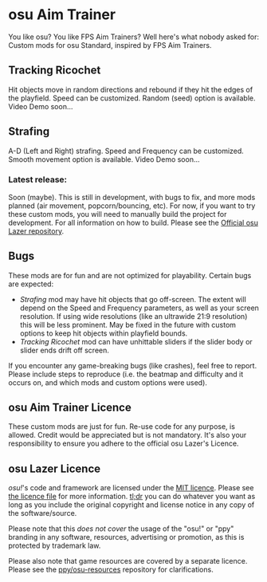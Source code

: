 # osu Aim Trainer
You like osu? You like FPS Aim Trainers? Well here's what nobody asked for: Custom mods for osu Standard, inspired by FPS Aim Trainers.

## Tracking Ricochet
Hit objects move in random directions and rebound if they hit the edges of the playfield. Speed can be customized. Random (seed) option is available.
Video Demo soon...

## Strafing
A-D (Left and Right) strafing. Speed and Frequency can be customized. Smooth movement option is available.
Video Demo soon...

### Latest release:
Soon (maybe).
This is still in development, with bugs to fix, and more mods planned (air movement, popcorn/bouncing, etc).
For now, if you want to try these custom mods, you will need to manually build the project for development. For all information on how to build. Please see the [Official osu Lazer repository](https://github.com/ppy/osu).

## Bugs
These mods are for fun and are not optimized for playability. Certain bugs are expected:
- *Strafing* mod may have hit objects that go off-screen. The extent will depend on the Speed and Frequency parameters, as well as your screen resolution. If using wide resolutions (like an ultrawide 21:9 resolution) this will be less prominent. May be fixed in the future with custom options to keep hit objects within playfield bounds.
- *Tracking Ricochet* mod can have unhittable sliders if the slider body or slider ends drift off screen.

If you encounter any game-breaking bugs (like crashes), feel free to report. Please include steps to reproduce (i.e. the beatmap and difficulty and it occurs on, and which mods and custom options were used).

## osu Aim Trainer Licence
These custom mods are just for fun. Re-use code for any purpose, is allowed. Credit would be appreciated but is not mandatory. It's also your responsibility to ensure you adhere to the official osu Lazer's Licence.

## osu Lazer Licence
*osu!*'s code and framework are licensed under the [MIT licence](https://opensource.org/licenses/MIT). Please see [the licence file](LICENCE) for more information. [tl;dr](https://tldrlegal.com/license/mit-license) you can do whatever you want as long as you include the original copyright and license notice in any copy of the software/source.

Please note that this *does not cover* the usage of the "osu!" or "ppy" branding in any software, resources, advertising or promotion, as this is protected by trademark law.

Please also note that game resources are covered by a separate licence. Please see the [ppy/osu-resources](https://github.com/ppy/osu-resources) repository for clarifications.
